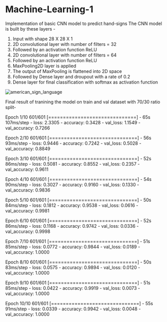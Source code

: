 # Machine-Learning-1
Implementation of basic CNN model to predict hand-signs
The CNN model is built by these layers -
1. Input with shape 28 X 28 X 1
2. 2D convolutional layer with number of filters = 32
3. Followed by an activation function ReLU 
4. 2D convolutional layer with number of filters = 64
5. Followed by an activation function ReLU
6. MaxPooling2D layer is applied
7. The output of MaxPooling is flattened into 2D space
8. Followed by Dense layer and droupout with a rate of 0.2
9. Dense layer for final classification with softmax as activation function


![american_sign_language](https://github.com/Nis-nischith/Machine-Learning-1/assets/119352488/c28263fc-a614-4abf-bc01-488269f53b97)



Final result of tranining the model on train and val dataset with 70/30 ratio split-

Epoch 1/10
601/601 [==============================] - 65s 107ms/step - loss: 2.3305 - accuracy: 0.3428 - val_loss: 1.1549 - val_accuracy: 0.7266

Epoch 2/10
601/601 [==============================] - 56s 93ms/step - loss: 0.9446 - accuracy: 0.7242 - val_loss: 0.5028 - val_accuracy: 0.8849

Epoch 3/10
601/601 [==============================] - 52s 86ms/step - loss: 0.5081 - accuracy: 0.8552 - val_loss: 0.2357 - val_accuracy: 0.9611

Epoch 4/10
601/601 [==============================] - 54s 90ms/step - loss: 0.3027 - accuracy: 0.9160 - val_loss: 0.1330 - val_accuracy: 0.9836

Epoch 5/10
601/601 [==============================] - 50s 84ms/step - loss: 0.1812 - accuracy: 0.9538 - val_loss: 0.0616 - val_accuracy: 0.9981

Epoch 6/10
601/601 [==============================] - 52s 86ms/step - loss: 0.1168 - accuracy: 0.9742 - val_loss: 0.0336 - val_accuracy: 0.9998

Epoch 7/10
601/601 [==============================] - 51s 85ms/step - loss: 0.0772 - accuracy: 0.9844 - val_loss: 0.0189 - val_accuracy: 1.0000

Epoch 8/10
601/601 [==============================] - 50s 83ms/step - loss: 0.0575 - accuracy: 0.9894 - val_loss: 0.0120 - val_accuracy: 1.0000

Epoch 9/10
601/601 [==============================] - 51s 85ms/step - loss: 0.0422 - accuracy: 0.9919 - val_loss: 0.0073 - val_accuracy: 1.0000

Epoch 10/10
601/601 [==============================] - 55s 91ms/step - loss: 0.0339 - accuracy: 0.9942 - val_loss: 0.0048 - val_accuracy: 1.0000
